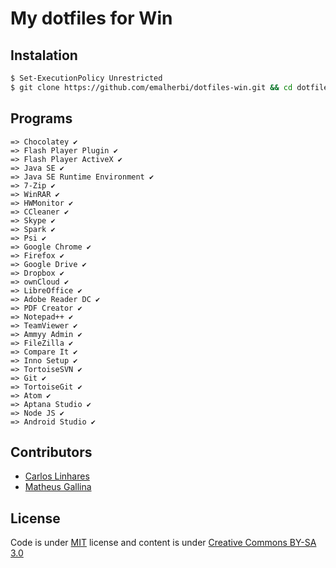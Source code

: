 # My dotfiles for Win

## Instalation

```bash
$ Set-ExecutionPolicy Unrestricted
$ git clone https://github.com/emalherbi/dotfiles-win.git && cd dotfiles-win && .\install.bat
```

## Programs

```
=> Chocolatey ✔
=> Flash Player Plugin ✔
=> Flash Player ActiveX ✔
=> Java SE ✔
=> Java SE Runtime Environment ✔
=> 7-Zip ✔
=> WinRAR ✔
=> HWMonitor ✔
=> CCleaner ✔
=> Skype ✔
=> Spark ✔
=> Psi ✔
=> Google Chrome ✔
=> Firefox ✔
=> Google Drive ✔
=> Dropbox ✔
=> ownCloud ✔
=> LibreOffice ✔
=> Adobe Reader DC ✔
=> PDF Creator ✔
=> Notepad++ ✔
=> TeamViewer ✔
=> Ammyy Admin ✔
=> FileZilla ✔
=> Compare It ✔
=> Inno Setup ✔
=> TortoiseSVN ✔
=> Git ✔
=> TortoiseGit ✔
=> Atom ✔
=> Aptana Studio ✔
=> Node JS ✔
=> Android Studio ✔
```

Contributors
------------

- [Carlos Linhares](https://plus.google.com/117393571272273909691/posts)
- [Matheus Gallina](https://plus.google.com/107142612493773758504/posts)

## License

Code is under [MIT](https://en.wikipedia.org/wiki/MIT_License) license and content is under [Creative Commons BY-SA 3.0](http://creativecommons.org/licenses/by-sa/3.0/deed.en_US)
